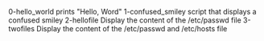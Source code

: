 0-hello_world prints "Hello, Word" 
1-confused_smiley script that displays a confused smiley
2-hellofile Display the content of the /etc/passwd file
3-twofiles Display the content of the /etc/passwd and /etc/hosts file
